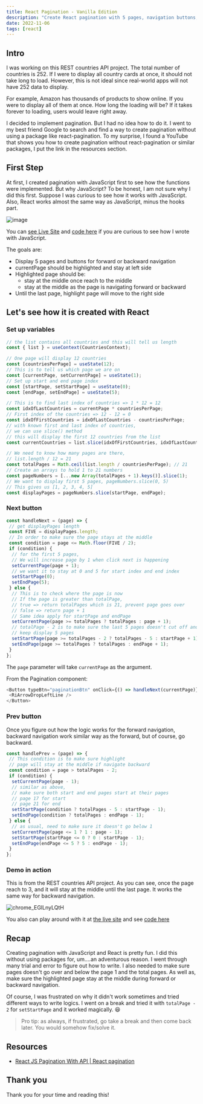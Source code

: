 ```yaml
---
title: React Pagination - Vanilla Edition
description: "Create React pagination with 5 pages, navigation buttons, current page highlight, and centered navigation. No external packages needed. Demo & code provided."
date: 2022-11-06
tags: [react]
---
```


## Intro

I was working on this REST countries API project. The total number of countries is 252. If I were to display all country cards at once, it should not take long to load. However, this is not ideal since real-world apps will not have 252 data to display.

For example, Amazon has thousands of products to show online. If you were to display all of them at once. How long the loading will be? If it takes forever to loading, users would leave right away.

I decided to implement pagination. But I had no idea how to do it. I went to my best friend Google to search and find a way to create pagination without using a package like react-pagination. To my surprise, I found a YouTube that shows you how to create pagination without react-pagination or similar packages, I put the link in the resources section.

## First Step

At first, I created pagination with JavaScript first to see how the functions were implemented. But why JavaScript? To be honest, I am not sure why I did this first. Suppose I was curious to see how it works with JavaScript. Also, React works almost the same way as JavaScript, minus the hooks part.

![image](https://user-images.githubusercontent.com/35031228/179285865-d17c5340-1316-4301-9943-8b3d5a42af22.gif)

You can [see Live Site](https://victoriacheng15.github.io/pagination-changing-demo/) and [code here](https://github.com/victoriacheng15/pagination-changing-demo/blob/main/script.js) if you are curious to see how I wrote with JavaScript.

The goals are:

- Display 5 pages and buttons for forward or backward navigation
- currentPage should be highlighted and stay at left side
- Highlighted page should be:
  - stay at the middle once reach to the middle
  - stay at the middle as the page is navigating forward or backward
- Until the last page, highlight page will move to the right side

## Let's see how it is created with React

### Set up variables

```js
// the list contains all countries and this will tell us length
const { list } = useContext(CountriesContext);

// One page will display 12 countries
const [countriesPerPage] = useState(12);
// This is to tell us which page we are on
const [currentPage, setCurrentPage] = useState(1);
// Set up start and end page index
const [startPage, setStartPage] = useState(0);
const [endPage, setEndPage] = useState(5);

// This is to find last index of countries => 1 * 12 = 12
const idxOfLastCountries = currentPage * countriesPerPage;
// First index of the countries => 12 - 12 = 0
const idxOfFirstCountries = idxOfLastCountries - countriesPerPage;
// with known first and last index of countries,
// we can use slice() method
// this will display the first 12 countries from the list
const currentCountries = list.slice(idxOfFirstCountries, idxOfLastCountries);

// We need to know how many pages are there,
// list.length / 12 = 21
const totalPages = Math.ceil(list.length / countriesPerPage); // 21
// Create an arrays to hold 1 to 21 numbers
const pageNumbers = [...new Array(totalPages + 1).keys()].slice(1);
// We want to display first 5 pages, pageNumbers.slice(0, 5)
// This gives us [1, 2, 3, 4, 5]
const displayPages = pageNumbers.slice(startPage, endPage);
```

### Next button

```js
const handleNext = (page) => {
 // get displayPages length
 const FIVE = displayPages.length;
 // In order to make sure the page stays at the middle
 const condition = page <= Math.floor(FIVE / 2);
 if (condition) {
  // for the first 5 pages,
  // We will increase page by 1 when click next is happening
  setCurrentPage(page + 1);
  // we want it to stay at 0 and 5 for start index and end index
  setStartPage(0);
  setEndPage(5);
 } else {
  // This is to check where the page is now
  // If the page is greater than totalPage,
  // true => return totalPages which is 21, prevent page goes over
  // false => return page + 1
  // Same idea apply for startPage and endPage
  setCurrentPage(page >= totalPages ? totalPages : page + 1);
  // totalPage - 2 is to make sure the last 5 pages doesn't cut off and
  // keep display 5 pages
  setStartPage(page >= totalPages - 2 ? totalPages - 5 : startPage + 1);
  setEndPage(page >= totalPages ? totalPages : endPage + 1);
 }
};
```

The `page` parameter will take `currentPage` as the argument.

From the Pagination component:

```js
<Button typeBtn="paginationBtn" onClick={() => handleNext(currentPage)}>
 <RiArrowDropLeftLine />
</Button>
```

### Prev button

Once you figure out how the logic works for the forward navigation, backward navigation work similar way as the forward, but of course, go backward.

```js
const handlePrev = (page) => {
 // This condition is to make sure highlight
 // page will stay at the middle if navigate backward
 const condition = page > totalPages - 2;
 if (condition) {
  setCurrentPage(page - 1);
  // similar as above,
  // make sure both start and end pages start at their pages
  // page 17 for start
  // page 21 for end
  setStartPage(condition ? totalPages - 5 : startPage - 1);
  setEndPage(condition ? totalPages : endPage - 1);
 } else {
  // as usual, need to make sure it doesn't go below 1
  setCurrentPage(page <= 1 ? 1 : page - 1);
  setStartPage(startPage <= 0 ? 0 : startPage - 1);
  setEndPage(endPage <= 5 ? 5 : endPage - 1);
 }
};
```

### Demo in action

This is from the REST countries API project. As you can see, once the page reach to 3, and it will stay at the middle until the last page. It works the same way for backward navigation.

![chrome_EGlLnyLQtH](https://user-images.githubusercontent.com/35031228/200416148-7992f61a-930f-4631-bb93-8d4d9fe9f215.gif)

You also can play around with it at [the live site](https://fem-rest-countries-api-vc.vercel.app/) and see [code here](https://github.com/victoriacheng15/fem-rest-countries-api/blob/main/src/context/PaginationContext.jsx)

## Recap

Creating pagination with JavaScript and React is pretty fun. I did this without using packages for, um....an adventurous reason. I went through many trial and error to figure out how to write. I also needed to make sure pages doesn't go over and below the page 1 and the total pages. As well as, make sure the highlighted page stay at the middle during forward or backward navigation.

Of course, I was frustrated on why it didn't work sometimes and tried different ways to write logics. I went on a break and tried it with `totalPage - 2` for `setStartPage` and it worked magically. 😆

> Pro tip: as always, if frustrated, go take a break and then come back later. You would somehow fix/solve it.

## Resources

- [React JS Pagination With API | React pagination](https://www.youtube.com/watch?v=FHBXhBtA1Dg)

## Thank you

Thank you for your time and reading this!
